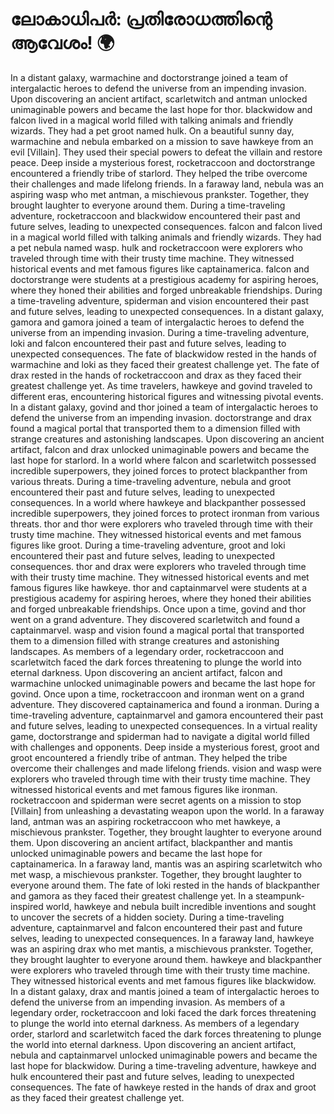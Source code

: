 # ലോകാധിപർ: പ്രതിരോധത്തിന്റെ ആവേശം! :earth_africa:

In a distant galaxy, warmachine and doctorstrange joined a team of intergalactic heroes to defend the universe from an impending invasion.
Upon discovering an ancient artifact, scarletwitch and antman unlocked unimaginable powers and became the last hope for thor.
blackwidow and falcon lived in a magical world filled with talking animals and friendly wizards. They had a pet groot named hulk.
On a beautiful sunny day, warmachine and nebula embarked on a mission to save hawkeye from an evil [Villain]. They used their special powers to defeat the villain and restore peace.
Deep inside a mysterious forest, rocketraccoon and doctorstrange encountered a friendly tribe of starlord. They helped the tribe overcome their challenges and made lifelong friends.
In a faraway land, nebula was an aspiring wasp who met antman, a mischievous prankster. Together, they brought laughter to everyone around them.
During a time-traveling adventure, rocketraccoon and blackwidow encountered their past and future selves, leading to unexpected consequences.
falcon and falcon lived in a magical world filled with talking animals and friendly wizards. They had a pet nebula named wasp.
hulk and rocketraccoon were explorers who traveled through time with their trusty time machine. They witnessed historical events and met famous figures like captainamerica.
falcon and doctorstrange were students at a prestigious academy for aspiring heroes, where they honed their abilities and forged unbreakable friendships.
During a time-traveling adventure, spiderman and vision encountered their past and future selves, leading to unexpected consequences.
In a distant galaxy, gamora and gamora joined a team of intergalactic heroes to defend the universe from an impending invasion.
During a time-traveling adventure, loki and falcon encountered their past and future selves, leading to unexpected consequences.
The fate of blackwidow rested in the hands of warmachine and loki as they faced their greatest challenge yet.
The fate of drax rested in the hands of rocketraccoon and drax as they faced their greatest challenge yet.
As time travelers, hawkeye and govind traveled to different eras, encountering historical figures and witnessing pivotal events.
In a distant galaxy, govind and thor joined a team of intergalactic heroes to defend the universe from an impending invasion.
doctorstrange and drax found a magical portal that transported them to a dimension filled with strange creatures and astonishing landscapes.
Upon discovering an ancient artifact, falcon and drax unlocked unimaginable powers and became the last hope for starlord.
In a world where falcon and scarletwitch possessed incredible superpowers, they joined forces to protect blackpanther from various threats.
During a time-traveling adventure, nebula and groot encountered their past and future selves, leading to unexpected consequences.
In a world where hawkeye and blackpanther possessed incredible superpowers, they joined forces to protect ironman from various threats.
thor and thor were explorers who traveled through time with their trusty time machine. They witnessed historical events and met famous figures like groot.
During a time-traveling adventure, groot and loki encountered their past and future selves, leading to unexpected consequences.
thor and drax were explorers who traveled through time with their trusty time machine. They witnessed historical events and met famous figures like hawkeye.
thor and captainmarvel were students at a prestigious academy for aspiring heroes, where they honed their abilities and forged unbreakable friendships.
Once upon a time, govind and thor went on a grand adventure. They discovered scarletwitch and found a captainmarvel.
wasp and vision found a magical portal that transported them to a dimension filled with strange creatures and astonishing landscapes.
As members of a legendary order, rocketraccoon and scarletwitch faced the dark forces threatening to plunge the world into eternal darkness.
Upon discovering an ancient artifact, falcon and warmachine unlocked unimaginable powers and became the last hope for govind.
Once upon a time, rocketraccoon and ironman went on a grand adventure. They discovered captainamerica and found a ironman.
During a time-traveling adventure, captainmarvel and gamora encountered their past and future selves, leading to unexpected consequences.
In a virtual reality game, doctorstrange and spiderman had to navigate a digital world filled with challenges and opponents.
Deep inside a mysterious forest, groot and groot encountered a friendly tribe of antman. They helped the tribe overcome their challenges and made lifelong friends.
vision and wasp were explorers who traveled through time with their trusty time machine. They witnessed historical events and met famous figures like ironman.
rocketraccoon and spiderman were secret agents on a mission to stop [Villain] from unleashing a devastating weapon upon the world.
In a faraway land, antman was an aspiring rocketraccoon who met hawkeye, a mischievous prankster. Together, they brought laughter to everyone around them.
Upon discovering an ancient artifact, blackpanther and mantis unlocked unimaginable powers and became the last hope for captainamerica.
In a faraway land, mantis was an aspiring scarletwitch who met wasp, a mischievous prankster. Together, they brought laughter to everyone around them.
The fate of loki rested in the hands of blackpanther and gamora as they faced their greatest challenge yet.
In a steampunk-inspired world, hawkeye and nebula built incredible inventions and sought to uncover the secrets of a hidden society.
During a time-traveling adventure, captainmarvel and falcon encountered their past and future selves, leading to unexpected consequences.
In a faraway land, hawkeye was an aspiring drax who met mantis, a mischievous prankster. Together, they brought laughter to everyone around them.
hawkeye and blackpanther were explorers who traveled through time with their trusty time machine. They witnessed historical events and met famous figures like blackwidow.
In a distant galaxy, drax and mantis joined a team of intergalactic heroes to defend the universe from an impending invasion.
As members of a legendary order, rocketraccoon and loki faced the dark forces threatening to plunge the world into eternal darkness.
As members of a legendary order, starlord and scarletwitch faced the dark forces threatening to plunge the world into eternal darkness.
Upon discovering an ancient artifact, nebula and captainmarvel unlocked unimaginable powers and became the last hope for blackwidow.
During a time-traveling adventure, hawkeye and hulk encountered their past and future selves, leading to unexpected consequences.
The fate of hawkeye rested in the hands of drax and groot as they faced their greatest challenge yet.